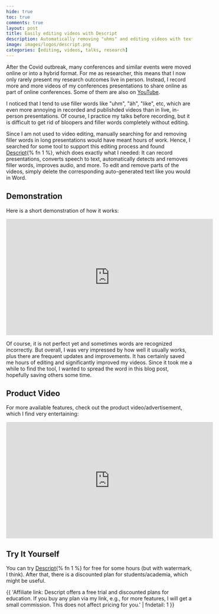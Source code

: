 ```yaml
---
hide: true
toc: true
comments: true
layout: post
title: Easily editing videos with Descript
description: Automatically removing "uhms" and editing videos with text-to-speech.
image: images/logos/descript.png
categories: [editing, videos, talks, research]
---
```


After the Covid outbreak, many conferences and similar events were moved online or into a hybrid format.
For me as researcher, this means that I now only rarely present my research outcomes live in person.
Instead, I record more and more videos of my conferences presentations to share online as part of online conferences.
Some of them are also on [YouTube](https://youtube.com/playlist?list=PLrgDwNoRhA7yHljrc06GjkfmQ9HqybM_a).

I noticed that I tend to use filler words like "uhm", "äh", "like", etc, which are even more 
annoying in recorded and publishded videos than in live, in-person presentations.
Of course, I practice my talks before recording, but it is difficult to get rid of bloopers and filler words completely without editing.

Since I am not used to video editing, manually searching for and removing filler words in long presentations would have meant hours of work.
Hence, I searched for some tool to support this editing process and found [Descript](https://www.descript.com/?lmref=7kp9HQ){% fn 1 %}, which does exactly what I needed:
It can record presentations, converts speech to text, automatically detects and removes filler words, improves audio, and more.
To edit and remove parts of the videos, simply delete the corresponding auto-generated text like you would in Word.

## Demonstration

Here is a short demonstration of how it works:

<iframe width="560" height="315" src="https://www.youtube.com/embed/5k0kBpSUuu4" title="YouTube video player" frameborder="0" allow="accelerometer; autoplay; clipboard-write; encrypted-media; gyroscope; picture-in-picture" allowfullscreen></iframe>

Of course, it is not perfect yet and sometimes words are recognized incorrectly.
But overall, I was very impressed by how well it usually works, plus there are frequent updates and improvements.
It has certainly saved me hours of editing and significantly improved my videos.
Since it took me a while to find the tool, I wanted to spread the word in this blog post, hopefully saving others some time.

## Product Video

For more available features, check out the product video/advertisement, which I find very entertaining:

<iframe width="560" height="315" src="https://www.youtube.com/embed/Bl9wqNe5J8U" title="YouTube video player" frameborder="0" allow="accelerometer; autoplay; clipboard-write; encrypted-media; gyroscope; picture-in-picture" allowfullscreen></iframe>

## Try It Yourself

You can try [Descript](https://www.descript.com/?lmref=7kp9HQ){% fn 1 %} for free for some hours (but with watermark, I think).
After that, there is a discounted plan for students/academia, which might be useful.


{{ 'Affiliate link: Descript offers a free trial and discounted plans for education. If you buy any plan via my link, e.g., for more features, I will get a small commission. This does not affect pricing for you.' | fndetail: 1 }}
